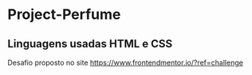 # Project-Perfume
## Linguagens usadas HTML e CSS
Desafio proposto no site https://www.frontendmentor.io/?ref=challenge
